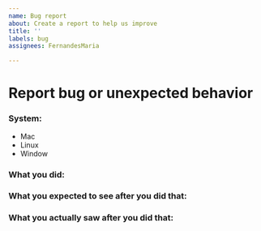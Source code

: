 ```yaml
---
name: Bug report
about: Create a report to help us improve
title: ''
labels: bug
assignees: FernandesMaria

---
```


# Report bug or unexpected behavior

### System: 
- Mac
- Linux
- Window

### What you did:


### What you expected to see after you did that:


### What you actually saw after you did that:
